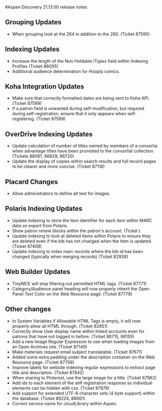 #Aspen Discovery 21.13.00 release notes

## Grouping Updates
- When grouping look at the 264 in addition to the 260.  (Ticket 87595)

## Indexing Updates
- Increase the length of the Non Holdable ITypes field within Indexing Profiles (Ticket 88095)
- Additional audience determination for Hoopla comics. 

## Koha Integration Updates
- Make sure that correctly formatted dates are being sent to Koha API. (Ticket 87589)
- If a patron field is unwanted during self-modification, but required during self-registration, ensure that it only appears when self-registering. (Ticket 87589)

## OverDrive Indexing Updates
- Update calculation of number of titles owned by members of a consortia when advantage titles have been promoted to the consortial collection. (Tickets 88061, 86829, 86720)
- Update the display of copies within search results and full record pages to be clearer and more concise. (Ticket 87118)

## Placard Changes
- Allow administrators to define alt text for images. 

## Polaris Indexing Updates
- Update indexing to store the item identifier for each item within MARC data on export from Polaris. 
- Show patron renew blocks within the patron's account. (Ticket )
- Update indexing to look at deleted items within Polaris to ensure they are deleted even if the bib has not changed when the item is updated. (Ticket 87408) 
- Update indexing to index marc records where the bib id has been changed (typically when merging records) (Ticket 82938)

## Web Builder Updates
- TinyMCE will stop filtering out permitted HTML tags. (Ticket 87771)
- Category/Audience panel heading will now properly inherit the Open Panel Text Color on the Web Resource page. (Ticket 87779)

## Other changes
- In System Variables if Allowable HTML Tags is empty, it will now properly allow all HTML through. (Ticket 82651)
- Correctly show User display name within linked accounts even for patrons that have not logged in before. (Ticket 86715, 88155)
- Add a new Image Regular Expression to use when loading images from an Open Archives site. (Ticket 87149)
- Make materials request email subject translatable. (Ticket 87671)
- Added some extra padding under the description container on the Web Resource page. (Ticket 87759)
- Improve labels for website indexing regular expressions to extract page title and description. (Ticket 87842)
- When sharing to Pinterest, use the large image for a title. (Ticket 87962)
- Add ids to each element of the self registration response so individual elements can be hidden with css. (Ticket 87978)
- Add support for extended UTF-8 character sets (4 byte support) within the database. (Ticket 86224, 88061)
- Correct service name for cloudLibrary within Aspen.  